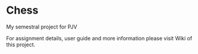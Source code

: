 # Chess

My semestral project for PJV

For assignment details, user guide and more information please visit Wiki of this project.
